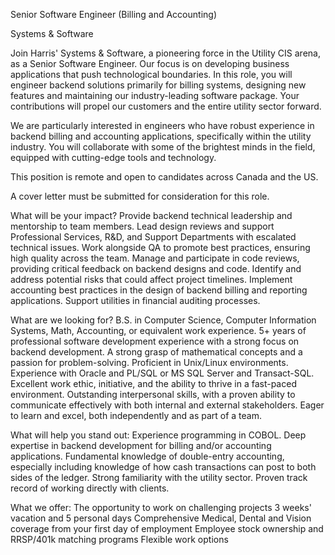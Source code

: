 Senior Software Engineer (Billing and Accounting)

Systems & Software



Join Harris' Systems & Software, a pioneering force in the Utility CIS arena, as a Senior Software Engineer. Our focus is on developing business applications that push technological boundaries. In this role, you will engineer backend solutions primarily for billing systems, designing new features and maintaining our industry-leading software package. Your contributions will propel our customers and the entire utility sector forward.


We are particularly interested in engineers who have robust experience in backend billing and accounting applications, specifically within the utility industry. You will collaborate with some of the brightest minds in the field, equipped with cutting-edge tools and technology.

This position is remote and open to candidates across Canada and the US.


A cover letter must be submitted for consideration for this role.

What will be your impact?
Provide backend technical leadership and mentorship to team members.
Lead design reviews and support Professional Services, R&D, and Support Departments with escalated technical issues.
Work alongside QA to promote best practices, ensuring high quality across the team.
Manage and participate in code reviews, providing critical feedback on backend designs and code.
Identify and address potential risks that could affect project timelines.
Implement accounting best practices in the design of backend billing and reporting applications.
Support utilities in financial auditing processes.

What are we looking for?
B.S. in Computer Science, Computer Information Systems, Math, Accounting, or equivalent work experience.
5+ years of professional software development experience with a strong focus on backend development.
A strong grasp of mathematical concepts and a passion for problem-solving.
Proficient in Unix/Linux environments.
Experience with Oracle and PL/SQL or MS SQL Server and Transact-SQL.
Excellent work ethic, initiative, and the ability to thrive in a fast-paced environment.
Outstanding interpersonal skills, with a proven ability to communicate effectively with both internal and external stakeholders.
Eager to learn and excel, both independently and as part of a team.

What will help you stand out:
Experience programming in COBOL.
Deep expertise in backend development for billing and/or accounting applications.
Fundamental knowledge of double-entry accounting, especially including knowledge of how cash transactions can post to both sides of the ledger.
Strong familiarity with the utility sector.
Proven track record of working directly with clients.


What we offer:
The opportunity to work on challenging projects
3 weeks' vacation and 5 personal days
Comprehensive Medical, Dental and Vision coverage from your first day of employment
Employee stock ownership and RRSP/401k matching programs
Flexible work options